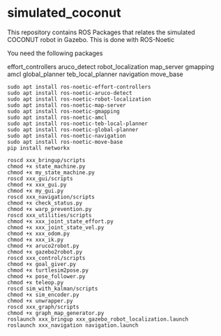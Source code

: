 # simulated_coconut
This repository contains ROS Packages that relates the simulated COCONUT robot in Gazebo. This is done with ROS-Noetic

You need the following packages

effort_controllers
aruco_detect
robot_localization
map_server
gmapping
amcl
global_planner
teb_local_planner
navigation
move_base

```
sudo apt install ros-noetic-effort-controllers
sudo apt install ros-noetic-aruco-detect
sudo apt install ros-noetic-robot-localization
sudo apt install ros-noetic-map-server
sudo apt install ros-noetic-gmapping
sudo apt install ros-noetic-amcl
sudo apt install ros-noetic-teb-local-planner
sudo apt install ros-noetic-global-planner
sudo apt install ros-noetic-navigation
sudo apt install ros-noetic-move-base
pip install networkx

roscd xxx_bringup/scripts
chmod +x state_machine.py
chmod +x my_state_machine.py
roscd xxx_gui/scripts
chmod +x xxx_gui.py
chmod +x my_gui.py
roscd xxx_navigation/scripts
chmod +x check_status.py
chmod +x warp_prevention.py
roscd xxx_utilities/scripts
chmod +x xxx_joint_state_effort.py
chmod +x xxx_joint_state_vel.py
chmod +x xxx_odom.py
chmod +x xxx_ik.py
chmod +x aruco2robot.py
chmod +x gazebo2robot.py
roscd xxx_control/scripts
chmod +x goal_giver.py
chmod +x turtlesim2pose.py
chmod +x pose_follower.py
chmod +x teleop.py
roscd sim_with_kalman/scripts
chmod +x sim_encoder.py
chmod +x unwrapper.py
roscd xxx_graph/scripts
chmod +x graph_map_generator.py
roslaunch xxx_bringup xxx_gazebo_robot_localization.launch
roslaunch xxx_navigation navigation.launch

```
